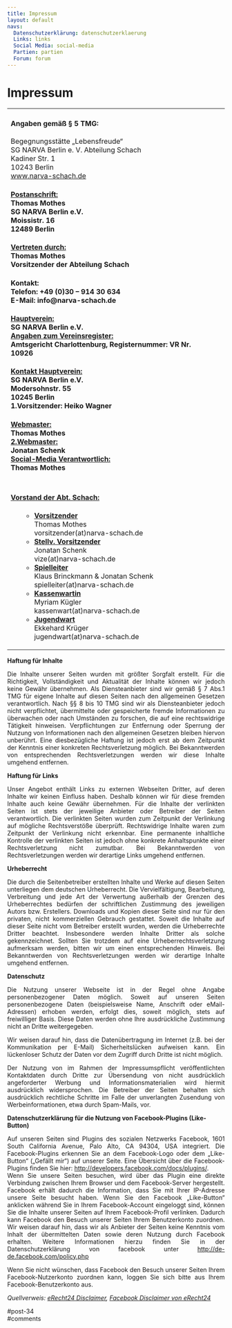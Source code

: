 ```yaml
---
title: Impressum 
layout: default
navs:
  Datenschutzerklärung: datenschutzerklaerung
  Links: links
  Social Media: social-media
  Partien: partien
  Forum: forum
---
```

<div class="post-34 page type-page status-publish hentry" id="post-34">
<h1 class="entry-title">Impressum</h1>
<div class="entry-content">
<table align="center" width="87%">
<tbody>
<tr>
<td align="left">
<h4>Angaben gemäß § 5 TMG:</h4>
<p>Begegnungsstätte „Lebensfreude“<br/>
SG NARVA Berlin e. V. Abteilung Schach<br/>
Kadiner Str. 1<br/>
10243 Berlin<br/>
<a href="http://www.narva-schach.de">www.narva-schach.de</a></p>
<h4><u>Postanschrift:</u><br/>
Thomas Mothes<br/>
SG NARVA Berlin e.V.<br/>
Moissistr. 16<br/>
12489 Berlin</h4>
<h4><u>Vertreten durch:</u><br/>
Thomas Mothes<br/>
Vorsitzender der Abteilung Schach</h4>
<h4>Kontakt:<br/>
Telefon: +49 (0)30 – 914 30 634<br/>
E-Mail: info@narva-schach.de</h4>
<h4><u>Hauptverein:</u><br/>
SG NARVA Berlin e.V.<br/>
<u class="contentunderlined">Angaben zum Vereinsregister:</u><br/>
Amtsgericht Charlottenburg, Registernummer: VR Nr. 10926</h4>
<h4><span style="text-decoration: underline;">Kontakt Hauptverein:</span><br/>
SG NARVA Berlin e.V.<br/>
Modersohnstr. 55<br/>
10245 Berlin<br/>
1.Vorsitzender: Heiko Wagner</h4>
<h4><u>Webmaster:</u><br/>
Thomas Mothes<br/>
<u>2.Webmaster:</u><br/>
Jonatan Schenk<br/>
<u>Social-Media Verantwortlich:</u><br/>
Thomas Mothes</h4>
</td>
<td align="center"></td>
</tr>
<tr>
<td>
<h4><u>Vorstand der Abt. Schach:</u></h4>
<ul>
<li style="list-style-type: none;">
<ul>
<li><u><b>Vorsitzender</b></u><br/>
Thomas Mothes<br/>
vorsitzender(at)narva-schach.de</li>
<li><u><b>Stellv. Vorsitzender</b></u><br/>
Jonatan Schenk<br/>
vize(at)narva-schach.de</li>
<li><u><b>Spielleiter</b></u><br/>
Klaus Brinckmann &amp; Jonatan Schenk<br/>
spielleiter(at)narva-schach.de</li>
<li><u><b>Kassenwartin</b></u><br/>
Myriam Kügler<br/>
kassenwart(at)narva-schach.de</li>
<li><u><b>Jugendwart</b></u><br/>
Ekkehard Krüger<br/>
jugendwart(at)narva-schach.de</li>
</ul>
</li>
</ul>
</td>
</tr>
</tbody>
</table>
<p><strong>Haftung für Inhalte</strong></p>
<p align="justify">Die Inhalte unserer Seiten wurden mit größter Sorgfalt erstellt. Für die Richtigkeit, Vollständigkeit und Aktualität der Inhalte können wir jedoch keine Gewähr übernehmen. Als Diensteanbieter sind wir gemäß § 7 Abs.1 TMG für eigene Inhalte auf diesen Seiten nach den allgemeinen Gesetzen verantwortlich. Nach §§ 8 bis 10 TMG sind wir als Diensteanbieter jedoch nicht verpflichtet, übermittelte oder gespeicherte fremde Informationen zu überwachen oder nach Umständen zu forschen, die auf eine rechtswidrige Tätigkeit hinweisen. Verpflichtungen zur Entfernung oder Sperrung der Nutzung von Informationen nach den allgemeinen Gesetzen bleiben hiervon unberührt. Eine diesbezügliche Haftung ist jedoch erst ab dem Zeitpunkt der Kenntnis einer konkreten Rechtsverletzung möglich. Bei Bekanntwerden von entsprechenden Rechtsverletzungen werden wir diese Inhalte umgehend entfernen.</p>
<p><strong>Haftung für Links</strong></p>
<p align="justify">Unser Angebot enthält Links zu externen Webseiten Dritter, auf deren Inhalte wir keinen Einfluss haben. Deshalb können wir für diese fremden Inhalte auch keine Gewähr übernehmen. Für die Inhalte der verlinkten Seiten ist stets der jeweilige Anbieter oder Betreiber der Seiten verantwortlich. Die verlinkten Seiten wurden zum Zeitpunkt der Verlinkung auf mögliche Rechtsverstöße überprüft. Rechtswidrige Inhalte waren zum Zeitpunkt der Verlinkung nicht erkennbar. Eine permanente inhaltliche Kontrolle der verlinkten Seiten ist jedoch ohne konkrete Anhaltspunkte einer Rechtsverletzung nicht zumutbar. Bei Bekanntwerden von Rechtsverletzungen werden wir derartige Links umgehend entfernen.</p>
<p><strong>Urheberrecht</strong></p>
<p align="justify">Die durch die Seitenbetreiber erstellten Inhalte und Werke auf diesen Seiten unterliegen dem deutschen Urheberrecht. Die Vervielfältigung, Bearbeitung, Verbreitung und jede Art der Verwertung außerhalb der Grenzen des Urheberrechtes bedürfen der schriftlichen Zustimmung des jeweiligen Autors bzw. Erstellers. Downloads und Kopien dieser Seite sind nur für den privaten, nicht kommerziellen Gebrauch gestattet. Soweit die Inhalte auf dieser Seite nicht vom Betreiber erstellt wurden, werden die Urheberrechte Dritter beachtet. Insbesondere werden Inhalte Dritter als solche gekennzeichnet. Sollten Sie trotzdem auf eine Urheberrechtsverletzung aufmerksam werden, bitten wir um einen entsprechenden Hinweis. Bei Bekanntwerden von Rechtsverletzungen werden wir derartige Inhalte umgehend entfernen.</p>
<p><strong>Datenschutz</strong></p>
<p align="justify">Die Nutzung unserer Webseite ist in der Regel ohne Angabe personenbezogener Daten möglich. Soweit auf unseren Seiten personenbezogene Daten (beispielsweise Name, Anschrift oder eMail-Adressen) erhoben werden, erfolgt dies, soweit möglich, stets auf freiwilliger Basis. Diese Daten werden ohne Ihre ausdrückliche Zustimmung nicht an Dritte weitergegeben.</p>
<p align="justify">Wir weisen darauf hin, dass die Datenübertragung im Internet (z.B. bei der Kommunikation per E-Mail) Sicherheitslücken aufweisen kann. Ein lückenloser Schutz der Daten vor dem Zugriff durch Dritte ist nicht möglich.</p>
<p align="justify">Der Nutzung von im Rahmen der Impressumspflicht veröffentlichten Kontaktdaten durch Dritte zur Übersendung von nicht ausdrücklich angeforderter Werbung und Informationsmaterialien wird hiermit ausdrücklich widersprochen. Die Betreiber der Seiten behalten sich ausdrücklich rechtliche Schritte im Falle der unverlangten Zusendung von Werbeinformationen, etwa durch Spam-Mails, vor.</p>
<p><strong>Datenschutzerklärung für die Nutzung von Facebook-Plugins (Like-Button)</strong></p>
<p align="justify">Auf unseren Seiten sind Plugins des sozialen Netzwerks Facebook, 1601 South California Avenue, Palo Alto, CA 94304, USA integriert. Die Facebook-Plugins erkennen Sie an dem Facebook-Logo oder dem „Like-Button“ („Gefällt mir“) auf unserer Seite. Eine Übersicht über die Facebook-Plugins finden Sie hier: <a href="http://developers.facebook.com/docs/plugins/" rel="noopener noreferrer" target="_blank">http://developers.facebook.com/docs/plugins/</a>.<br/>
Wenn Sie unsere Seiten besuchen, wird über das Plugin eine direkte Verbindung zwischen Ihrem Browser und dem Facebook-Server hergestellt. Facebook erhält dadurch die Information, dass Sie mit Ihrer IP-Adresse unsere Seite besucht haben. Wenn Sie den Facebook „Like-Button“ anklicken während Sie in Ihrem Facebook-Account eingeloggt sind, können Sie die Inhalte unserer Seiten auf Ihrem Facebook-Profil verlinken. Dadurch kann Facebook den Besuch unserer Seiten Ihrem Benutzerkonto zuordnen. Wir weisen darauf hin, dass wir als Anbieter der Seiten keine Kenntnis vom Inhalt der übermittelten Daten sowie deren Nutzung durch Facebook erhalten. Weitere Informationen hierzu finden Sie in der Datenschutzerklärung von facebook unter <a href="http://de-de.facebook.com/policy.php" rel="noopener noreferrer" target="_blank">http://de-de.facebook.com/policy.php</a></p>
<p align="justify">Wenn Sie nicht wünschen, dass Facebook den Besuch unserer Seiten Ihrem Facebook-Nutzerkonto zuordnen kann, loggen Sie sich bitte aus Ihrem Facebook-Benutzerkonto aus.</p>
<p><i>Quellverweis: <a href="http://www.e-recht24.de/muster-disclaimer.htm" rel="noopener noreferrer" target="_blank">eRecht24 Disclaimer</a>, <a href="http://www.e-recht24.de/artikel/datenschutz/6590-facebook-like-button-datenschutz-disclaimer.html" rel="noopener noreferrer" target="_blank">Facebook Disclaimer von eRecht24</a></i></p>
</div><!-- .entry-content -->
</div> #post-34 
<div id="comments">
</div> #comments 

